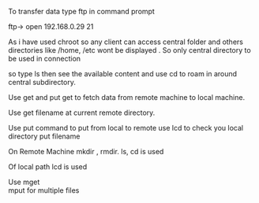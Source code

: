  To transfer data 
type ftp  in command prompt 

ftp-> open 192.168.0.29 21

As i have used chroot so any client can access central folder and others directories like /home,
/etc wont be displayed . So only central directory to be used in connection

so type ls
then see the available content
and use cd to roam in around central subdirectory. 

Use get and put 
get to fetch data from remote machine to local machine.

Use 
get  filename 
at current remote directory.

Use 
put command to put from local to remote
use lcd to check you local directory
put filename

On Remote Machine
 mkdir , rmdir.
ls, cd is used

Of local path
lcd is used

Use 
mget  
mput 
for multiple files